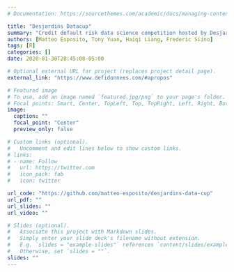 ```yaml
---
# Documentation: https://sourcethemes.com/academic/docs/managing-content/

title: "Desjardins Datacup"
summary: "Credit default risk data science competition hosted by Desjardins Lab. Finished 29/150+ teams."
authors: [Matteo Esposito, Tony Yuan, Haiqi Liang, Frederic Siino]
tags: [R]
categories: []
date: 2020-01-30T20:45:08-05:00

# Optional external URL for project (replaces project detail page).
external_link: "https://www.defidonnees.com/#apropos"

# Featured image
# To use, add an image named `featured.jpg/png` to your page's folder.
# Focal points: Smart, Center, TopLeft, Top, TopRight, Left, Right, BottomLeft, Bottom, BottomRight.
image:
  caption: ""
  focal_point: "Center"
  preview_only: false

# Custom links (optional).
#   Uncomment and edit lines below to show custom links.
# links:
# - name: Follow
#   url: https://twitter.com
#   icon_pack: fab
#   icon: twitter

url_code: "https://github.com/matteo-esposito/desjardins-data-cup"
url_pdf: ""
url_slides: ""
url_video: ""

# Slides (optional).
#   Associate this project with Markdown slides.
#   Simply enter your slide deck's filename without extension.
#   E.g. `slides = "example-slides"` references `content/slides/example-slides.md`.
#   Otherwise, set `slides = ""`.
slides: ""
---
```

